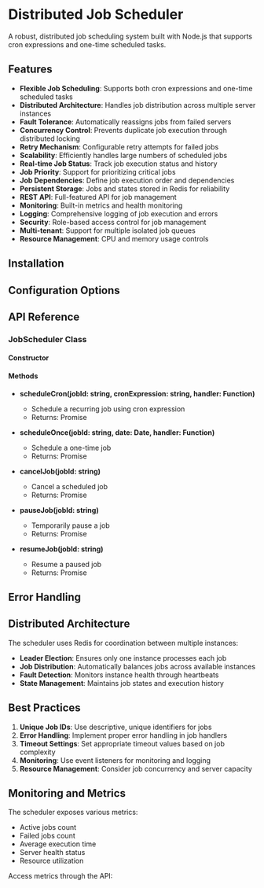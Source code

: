 
# Distributed Job Scheduler

A robust, distributed job scheduling system built with Node.js that supports cron expressions and one-time scheduled tasks.

## Features

- **Flexible Job Scheduling**: Supports both cron expressions and one-time scheduled tasks
- **Distributed Architecture**: Handles job distribution across multiple server instances
- **Fault Tolerance**: Automatically reassigns jobs from failed servers
- **Concurrency Control**: Prevents duplicate job execution through distributed locking
- **Retry Mechanism**: Configurable retry attempts for failed jobs
- **Scalability**: Efficiently handles large numbers of scheduled jobs
- **Real-time Job Status**: Track job execution status and history
- **Job Priority**: Support for prioritizing critical jobs
- **Job Dependencies**: Define job execution order and dependencies
- **Persistent Storage**: Jobs and states stored in Redis for reliability
- **REST API**: Full-featured API for job management
- **Monitoring**: Built-in metrics and health monitoring
- **Logging**: Comprehensive logging of job execution and errors
- **Security**: Role-based access control for job management
- **Multi-tenant**: Support for multiple isolated job queues
- **Resource Management**: CPU and memory usage controls

## Installation


## Configuration Options

## API Reference

### JobScheduler Class

#### Constructor

#### Methods

- **scheduleCron(jobId: string, cronExpression: string, handler: Function)**
  - Schedule a recurring job using cron expression
  - Returns: Promise<void>

- **scheduleOnce(jobId: string, date: Date, handler: Function)**
  - Schedule a one-time job
  - Returns: Promise<void>

- **cancelJob(jobId: string)**
  - Cancel a scheduled job
  - Returns: Promise<boolean>

- **pauseJob(jobId: string)**
  - Temporarily pause a job
  - Returns: Promise<boolean>

- **resumeJob(jobId: string)**
  - Resume a paused job
  - Returns: Promise<boolean>

## Error Handling

## Distributed Architecture

The scheduler uses Redis for coordination between multiple instances:

- **Leader Election**: Ensures only one instance processes each job
- **Job Distribution**: Automatically balances jobs across available instances
- **Fault Detection**: Monitors instance health through heartbeats
- **State Management**: Maintains job states and execution history

## Best Practices

1. **Unique Job IDs**: Use descriptive, unique identifiers for jobs
2. **Error Handling**: Implement proper error handling in job handlers
3. **Timeout Settings**: Set appropriate timeout values based on job complexity
4. **Monitoring**: Use event listeners for monitoring and logging
5. **Resource Management**: Consider job concurrency and server capacity

## Monitoring and Metrics

The scheduler exposes various metrics:

- Active jobs count
- Failed jobs count
- Average execution time
- Server health status
- Resource utilization

Access metrics through the API:

